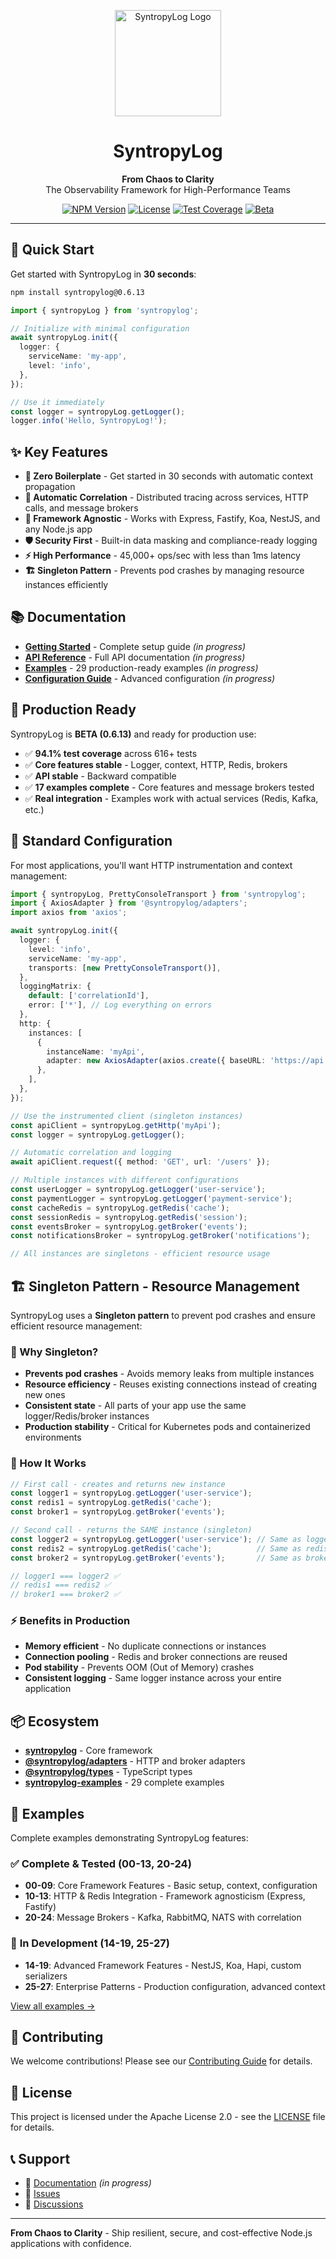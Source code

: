 <p align="center">
  <img src="https://raw.githubusercontent.com/Syntropysoft/syntropylog-examples-/main/assets/syntropyLog-logo.png" alt="SyntropyLog Logo" width="170"/>
</p>

<h1 align="center">SyntropyLog</h1>

<p align="center">
  <strong>From Chaos to Clarity</strong>
  <br />
  The Observability Framework for High-Performance Teams
</p>

<p align="center">
  <a href="https://www.npmjs.com/package/syntropylog"><img src="https://img.shields.io/npm/v/syntropylog.svg" alt="NPM Version"></a>
  <a href="https://github.com/Syntropysoft/SyntropyLog/blob/main/LICENSE"><img src="https://img.shields.io/npm/l/syntropylog.svg" alt="License"></a>
  <a href="#"><img src="https://img.shields.io/badge/coverage-94.1%25-brightgreen" alt="Test Coverage"></a>
  <a href="#"><img src="https://img.shields.io/badge/status-beta-blue.svg" alt="Beta"></a>
</p>

---

## 🚀 Quick Start

Get started with SyntropyLog in **30 seconds**:

```bash
npm install syntropylog@0.6.13
```

```typescript
import { syntropyLog } from 'syntropylog';

// Initialize with minimal configuration
await syntropyLog.init({
  logger: {
    serviceName: 'my-app',
    level: 'info',
  },
});

// Use it immediately
const logger = syntropyLog.getLogger();
logger.info('Hello, SyntropyLog!');
```

## ✨ Key Features

- **🔄 Zero Boilerplate** - Get started in 30 seconds with automatic context propagation
- **🔗 Automatic Correlation** - Distributed tracing across services, HTTP calls, and message brokers
- **🎯 Framework Agnostic** - Works with Express, Fastify, Koa, NestJS, and any Node.js app
- **🛡️ Security First** - Built-in data masking and compliance-ready logging
- **⚡ High Performance** - 45,000+ ops/sec with less than 1ms latency
- **🏗️ Singleton Pattern** - Prevents pod crashes by managing resource instances efficiently

## 📚 Documentation

- **[Getting Started](https://syntropysoft.github.io/syntropylog-doc/docs/getting-started)** - Complete setup guide *(in progress)*
- **[API Reference](https://syntropysoft.github.io/syntropylog-doc/docs/api-reference)** - Full API documentation *(in progress)*
- **[Examples](https://syntropysoft.github.io/syntropylog-doc/examples)** - 29 production-ready examples *(in progress)*
- **[Configuration Guide](https://syntropysoft.github.io/syntropylog-doc/docs/configuration)** - Advanced configuration *(in progress)*

## 🎯 Production Ready

SyntropyLog is **BETA (0.6.13)** and ready for production use:

- ✅ **94.1% test coverage** across 616+ tests
- ✅ **Core features stable** - Logger, context, HTTP, Redis, brokers
- ✅ **API stable** - Backward compatible
- ✅ **17 examples complete** - Core features and message brokers tested
- ✅ **Real integration** - Examples work with actual services (Redis, Kafka, etc.)

## 🔧 Standard Configuration

For most applications, you'll want HTTP instrumentation and context management:

```typescript
import { syntropyLog, PrettyConsoleTransport } from 'syntropylog';
import { AxiosAdapter } from '@syntropylog/adapters';
import axios from 'axios';

await syntropyLog.init({
  logger: {
    level: 'info',
    serviceName: 'my-app',
    transports: [new PrettyConsoleTransport()],
  },
  loggingMatrix: {
    default: ['correlationId'],
    error: ['*'], // Log everything on errors
  },
  http: {
    instances: [
      {
        instanceName: 'myApi',
        adapter: new AxiosAdapter(axios.create({ baseURL: 'https://api.example.com' })),
      },
    ],
  },
});

// Use the instrumented client (singleton instances)
const apiClient = syntropyLog.getHttp('myApi');
const logger = syntropyLog.getLogger();

// Automatic correlation and logging
await apiClient.request({ method: 'GET', url: '/users' });

// Multiple instances with different configurations
const userLogger = syntropyLog.getLogger('user-service');
const paymentLogger = syntropyLog.getLogger('payment-service');
const cacheRedis = syntropyLog.getRedis('cache');
const sessionRedis = syntropyLog.getRedis('session');
const eventsBroker = syntropyLog.getBroker('events');
const notificationsBroker = syntropyLog.getBroker('notifications');

// All instances are singletons - efficient resource usage
```

## 🏗️ Singleton Pattern - Resource Management

SyntropyLog uses a **Singleton pattern** to prevent pod crashes and ensure efficient resource management:

### **🎯 Why Singleton?**
- **Prevents pod crashes** - Avoids memory leaks from multiple instances
- **Resource efficiency** - Reuses existing connections instead of creating new ones
- **Consistent state** - All parts of your app use the same logger/Redis/broker instances
- **Production stability** - Critical for Kubernetes pods and containerized environments

### **🔄 How It Works**
```typescript
// First call - creates and returns new instance
const logger1 = syntropyLog.getLogger('user-service');
const redis1 = syntropyLog.getRedis('cache');
const broker1 = syntropyLog.getBroker('events');

// Second call - returns the SAME instance (singleton)
const logger2 = syntropyLog.getLogger('user-service'); // Same as logger1
const redis2 = syntropyLog.getRedis('cache');          // Same as redis1
const broker2 = syntropyLog.getBroker('events');       // Same as broker1

// logger1 === logger2 ✅
// redis1 === redis2 ✅
// broker1 === broker2 ✅
```

### **⚡ Benefits in Production**
- **Memory efficient** - No duplicate connections or instances
- **Connection pooling** - Redis and broker connections are reused
- **Pod stability** - Prevents OOM (Out of Memory) crashes
- **Consistent logging** - Same logger instance across your entire application

## 📦 Ecosystem

- **[syntropylog](https://www.npmjs.com/package/syntropylog)** - Core framework
- **[@syntropylog/adapters](https://www.npmjs.com/package/@syntropylog/adapters)** - HTTP and broker adapters
- **[@syntropylog/types](https://www.npmjs.com/package/@syntropylog/types)** - TypeScript types
- **[syntropylog-examples](https://github.com/Syntropysoft/syntropylog-examples-)** - 29 complete examples

## 🚀 Examples

Complete examples demonstrating SyntropyLog features:

### ✅ **Complete & Tested (00-13, 20-24)**
- **00-09**: Core Framework Features - Basic setup, context, configuration
- **10-13**: HTTP & Redis Integration - Framework agnosticism (Express, Fastify)
- **20-24**: Message Brokers - Kafka, RabbitMQ, NATS with correlation

### 🚧 **In Development (14-19, 25-27)**
- **14-19**: Advanced Framework Features - NestJS, Koa, Hapi, custom serializers
- **25-27**: Enterprise Patterns - Production configuration, advanced context

[View all examples →](https://github.com/Syntropysoft/syntropylog-examples-)

## 🤝 Contributing

We welcome contributions! Please see our [Contributing Guide](CONTRIBUTING.md) for details.

## 📄 License

This project is licensed under the Apache License 2.0 - see the [LICENSE](LICENSE) file for details.

## 📞 Support

- 📖 [Documentation](https://syntropysoft.github.io/syntropylog-doc/) *(in progress)*
- 🐛 [Issues](https://github.com/Syntropysoft/SyntropyLog/issues)
- 💬 [Discussions](https://github.com/Syntropysoft/SyntropyLog/discussions)

---

**From Chaos to Clarity** - Ship resilient, secure, and cost-effective Node.js applications with confidence.
